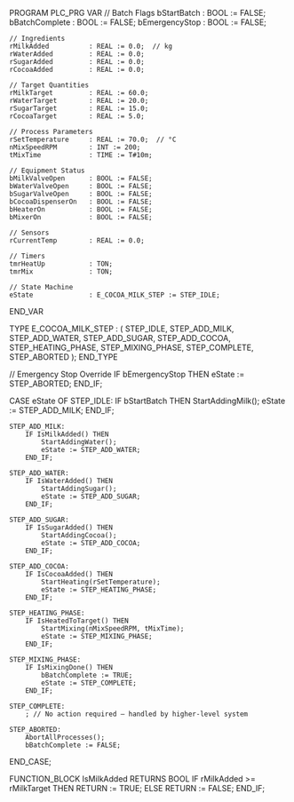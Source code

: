 PROGRAM PLC_PRG
VAR
    // Batch Flags
    bStartBatch         : BOOL := FALSE;
    bBatchComplete      : BOOL := FALSE;
    bEmergencyStop      : BOOL := FALSE;

    // Ingredients
    rMilkAdded          : REAL := 0.0;  // kg
    rWaterAdded         : REAL := 0.0;
    rSugarAdded         : REAL := 0.0;
    rCocoaAdded         : REAL := 0.0;

    // Target Quantities
    rMilkTarget         : REAL := 60.0;
    rWaterTarget        : REAL := 20.0;
    rSugarTarget        : REAL := 15.0;
    rCocoaTarget        : REAL := 5.0;

    // Process Parameters
    rSetTemperature     : REAL := 70.0;  // °C
    nMixSpeedRPM        : INT := 200;
    tMixTime            : TIME := T#10m;

    // Equipment Status
    bMilkValveOpen      : BOOL := FALSE;
    bWaterValveOpen     : BOOL := FALSE;
    bSugarValveOpen     : BOOL := FALSE;
    bCocoaDispenserOn   : BOOL := FALSE;
    bHeaterOn           : BOOL := FALSE;
    bMixerOn            : BOOL := FALSE;

    // Sensors
    rCurrentTemp        : REAL := 0.0;

    // Timers
    tmrHeatUp           : TON;
    tmrMix              : TON;

    // State Machine
    eState              : E_COCOA_MILK_STEP := STEP_IDLE;
END_VAR

TYPE E_COCOA_MILK_STEP :
(
    STEP_IDLE,
    STEP_ADD_MILK,
    STEP_ADD_WATER,
    STEP_ADD_SUGAR,
    STEP_ADD_COCOA,
    STEP_HEATING_PHASE,
    STEP_MIXING_PHASE,
    STEP_COMPLETE,
    STEP_ABORTED
);
END_TYPE

// Emergency Stop Override
IF bEmergencyStop THEN
    eState := STEP_ABORTED;
END_IF;

CASE eState OF
    STEP_IDLE:
        IF bStartBatch THEN
            StartAddingMilk();
            eState := STEP_ADD_MILK;
        END_IF;

    STEP_ADD_MILK:
        IF IsMilkAdded() THEN
            StartAddingWater();
            eState := STEP_ADD_WATER;
        END_IF;

    STEP_ADD_WATER:
        IF IsWaterAdded() THEN
            StartAddingSugar();
            eState := STEP_ADD_SUGAR;
        END_IF;

    STEP_ADD_SUGAR:
        IF IsSugarAdded() THEN
            StartAddingCocoa();
            eState := STEP_ADD_COCOA;
        END_IF;

    STEP_ADD_COCOA:
        IF IsCocoaAdded() THEN
            StartHeating(rSetTemperature);
            eState := STEP_HEATING_PHASE;
        END_IF;

    STEP_HEATING_PHASE:
        IF IsHeatedToTarget() THEN
            StartMixing(nMixSpeedRPM, tMixTime);
            eState := STEP_MIXING_PHASE;
        END_IF;

    STEP_MIXING_PHASE:
        IF IsMixingDone() THEN
            bBatchComplete := TRUE;
            eState := STEP_COMPLETE;
        END_IF;

    STEP_COMPLETE:
        ; // No action required — handled by higher-level system

    STEP_ABORTED:
        AbortAllProcesses();
        bBatchComplete := FALSE;
END_CASE;

FUNCTION_BLOCK IsMilkAdded RETURNS BOOL
IF rMilkAdded >= rMilkTarget THEN
    RETURN := TRUE;
ELSE
    RETURN := FALSE;
END_IF;
